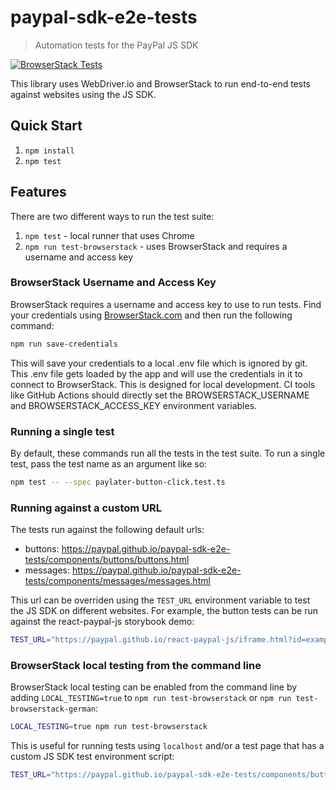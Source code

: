 # paypal-sdk-e2e-tests

> Automation tests for the PayPal JS SDK

[![BrowserStack Tests](https://github.com/paypal/paypal-sdk-e2e-tests/actions/workflows/main.yml/badge.svg)](https://github.com/paypal/paypal-sdk-e2e-tests/actions/workflows/main.yml)

This library uses WebDriver.io and BrowserStack to run end-to-end tests against websites using the JS SDK.

## Quick Start

1. `npm install`
2. `npm test`

## Features

There are two different ways to run the test suite:

1. `npm test` - local runner that uses Chrome
2. `npm run test-browserstack` - uses BrowserStack and requires a username and access key

### BrowserStack Username and Access Key

BrowserStack requires a username and access key to use to run tests. Find your credentials using [BrowserStack.com](https://www.browserstack.com/) and then run the following command:

```bash
npm run save-credentials
```

This will save your credentials to a local .env file which is ignored by git. This .env file gets loaded by the app and will use the credentials in it to connect to BrowserStack. This is designed for local development. CI tools like GitHub Actions should directly set the BROWSERSTACK_USERNAME and BROWSERSTACK_ACCESS_KEY environment variables.

### Running a single test

By default, these commands run all the tests in the test suite. To run a single test, pass the test name as an argument like so:

```bash
npm test -- --spec paylater-button-click.test.ts
```

### Running against a custom URL

The tests run against the following default urls:

-   buttons: https://paypal.github.io/paypal-sdk-e2e-tests/components/buttons/buttons.html
-   messages: https://paypal.github.io/paypal-sdk-e2e-tests/components/messages/messages.html

This url can be overriden using the `TEST_URL` environment variable to test the JS SDK on different websites. For example, the button tests can be run against the react-paypal-js storybook demo:

```bash
TEST_URL="https://paypal.github.io/react-paypal-js/iframe.html?id=example-paypalbuttons--default&args=&viewMode=story" npm test -- --spec button
```

### BrowserStack local testing from the command line

BrowserStack local testing can be enabled from the command line by adding `LOCAL_TESTING=true` to `npm run test-browserstack` or `npm run test-browserstack-german`:

```bash
LOCAL_TESTING=true npm run test-browserstack
```

This is useful for running tests using `localhost` and/or a test page that has a custom JS SDK test environment script:

```bash
TEST_URL="https://paypal.github.io/paypal-sdk-e2e-tests/components/buttons/buttons.html?client-id=<client-id>&sdkBaseURL=<js-sdk-test-url>" LOCAL_TESTING=true npm run test-browserstack
```
